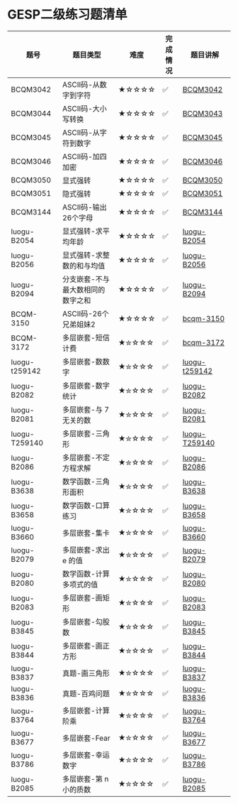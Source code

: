 # GESP二级练习题清单

| 题号 | 题目类型 | 难度 | 完成情况 | 题目讲解 |
|------|----------|------|----------|----------|
| BCQM3042| ASCII码-从数字到字符| ★☆☆☆☆ | ✅ |[BCQM3042](https://www.coderli.com/gesp-1-bcqm3042)|
| BCQM3044| ASCII码-大小写转换| ★☆☆☆☆ | ✅ |[BCQM3043](https://www.coderli.com/gesp-1-bcqm3043)|
| BCQM3045| ASCII码-从字符到数字| ★☆☆☆☆ | ✅ |[BCQM3045](https://www.coderli.com/gesp-1-bcqm3045)|
| BCQM3046| ASCII码-加四加密| ★☆☆☆☆ | ✅ |[BCQM3046](https://www.coderli.com/gesp-1-bcqm3046)|
| BCQM3050| 显式强转| ★☆☆☆☆ | ✅ |[BCQM3050](https://www.coderli.com/gesp-1-bcqm3050)|
| BCQM3051| 隐式强转| ★☆☆☆☆ | ✅ |[BCQM3051](https://www.coderli.com/gesp-1-bcqm3051)|
| BCQM3144| ASCII码-输出26个字母| ★☆☆☆☆ | ✅ |[BCQM3144](https://www.coderli.com/gesp-1-bcqm3144)|
| luogu-B2054| 显式强转-求平均年龄| ★☆☆☆☆ | ✅ |[luogu-B2054](https://www.coderli.com/gesp-3-luogu-b2054/)|
| luogu-B2056| 显式强转-求整数的和与均值| ★☆☆☆☆ | ✅ |[luogu-B2056](https://www.coderli.com/gesp-3-luogu-b2056/)|
| luogu-B2094| 分支嵌套-不与最大数相同的数字之和| ★☆☆☆☆ | ✅ |[luogu-B2094](https://www.coderli.com/gesp-3-luogu-b2094/)|
| BCQM-3150| ASCII码-26个兄弟姐妹2| ★☆☆☆☆ | ✅ |[bcqm-3150](https://www.coderli.com/gesp-2-bcqm-3150/)|
| BCQM-3172| 多层嵌套-短信计费| ★✮☆☆☆ | ✅ |[bcqm-3172](https://www.coderli.com/gesp-2-bcqm-3172/)|
| luogu-t259142| 多层嵌套-数数字| ★✮☆☆☆ | ✅ |[luogu-t259142](https://www.coderli.com/gesp-2-luogu-t259142/)|
| luogu-B2082| 多层嵌套-数字统计| ★✮☆☆☆ | ✅ |[luogu-B2082](https://www.coderli.com/gesp-2-luogu-b2082/)|
| luogu-B2081| 多层嵌套-与 7 无关的数| ★✮☆☆☆ | ✅ |[luogu-B2081](https://www.coderli.com/gesp-2-luogu-b2081/)|
| luogu-T259140| 多层嵌套-三角形| ★✮☆☆☆ | ✅ |[luogu-T259140](https://www.coderli.com/gesp-2-luogu-t259140/)|
| luogu-B2086| 多层嵌套-不定方程求解| ★✮☆☆☆ | ✅ |[luogu-B2086](https://www.coderli.com/gesp-2-luogu-b2086/)|
| luogu-B3638| 数学函数-三角形面积| ★✮☆☆☆ | ✅ |[luogu-B3638](https://www.coderli.com/gesp-2-luogu-b3638/)|
| luogu-B3658| 数学函数-口算练习| ★✮☆☆☆ | ✅ |[luogu-B3658](https://www.coderli.com/gesp-2-luogu-b3658/)|
| luogu-B3660| 多层嵌套-集卡| ★✮☆☆☆ | ✅ |[luogu-B3660](https://www.coderli.com/gesp-2-luogu-b3660/)|
| luogu-B2079| 多层嵌套-求出 e 的值| ★✮☆☆☆ | ✅ |[luogu-B2079](https://www.coderli.com/gesp-2-luogu-b2079/)|
| luogu-B2080| 数学函数-计算多项式的值| ★✮☆☆☆ | ✅ |[luogu-B2080](https://www.coderli.com/gesp-2-luogu-b2080/)|
| luogu-B2083| 多层嵌套-画矩形| ★✮☆☆☆ | ✅ |[luogu-B2083](https://www.coderli.com/gesp-2-luogu-b2083/)|
| luogu-B3845| 多层嵌套-勾股数| ★✮☆☆☆ | ✅ |[luogu-B3845](https://www.coderli.com/gesp-2-luogu-b3845/)|
| luogu-B3844| 多层嵌套-画正方形| ★✮☆☆☆ | ✅ |[luogu-B3844](https://www.coderli.com/gesp-2-luogu-b3844/)|
| luogu-B3837| 真题-画三角形| ★✮☆☆☆ | ✅ |[luogu-B3837](https://www.coderli.com/gesp-2-luogu-b3837/)|
| luogu-B3836| 真题-百鸡问题| ★✮☆☆☆ | ✅ |[luogu-B3836](https://www.coderli.com/gesp-2-luogu-b3836/)|
| luogu-B3764| 多层嵌套-计算阶乘| ★✮☆☆☆ | ✅ |[luogu-B3764](https://www.coderli.com/gesp-2-luogu-b3764/)|
| luogu-B3677| 多层嵌套-Fear| ★✮☆☆☆ | ✅ |[luogu-B3677](https://www.coderli.com/gesp-2-luogu-b3677/)|
| luogu-B3786| 多层嵌套-幸运数字| ★✮☆☆☆ | ✅ |[luogu-B3786](https://www.coderli.com/gesp-2-luogu-b3786/)|
| luogu-B2085| 多层嵌套-第 n 小的质数| ★✮☆☆☆ | ✅ |[luogu-B2085](https://www.coderli.com/gesp-2-luogu-b2085/)|

